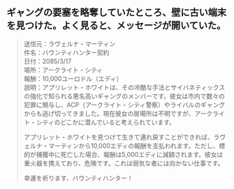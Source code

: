## ギャングの要塞を略奪していたところ、壁に古い端末を見つけた。よく見ると、メッセージが開いていた。

> 送信元：ラヴェルナ・マーティン  
> 件名：バウンティハンター契約  
> 日付：2085/3/17  
> 場所：アークライト・シティ  
> 報酬：10,000ユーロドル（エディ）  
> 説明：アプリレット・ホワイトは、その冷酷な手法とサイバネティックスの強化で知られる悪名高いギャングのメンバーです。彼女は市内で数々の犯罪に関与し、ACP（アークライト・シティ警察）やライバルのギャングからも逃げ切ってきました。現在彼女の居場所は不明ですが、アークライト・シティのどこかに潜んでいると考えられています。
>
> アプリレット・ホワイトを見つけて生きて連れ戻すことができれば、ラヴェルナ・マーティンから10,000エディの報酬を支払われます。ただし、標的が捕獲中に死亡した場合、報酬は5,000エディに減額されます。彼女は重火器を携えており、危険です。これは弱気な者には向かない仕事です。
>
> 幸運を祈ります、バウンティハンター！
